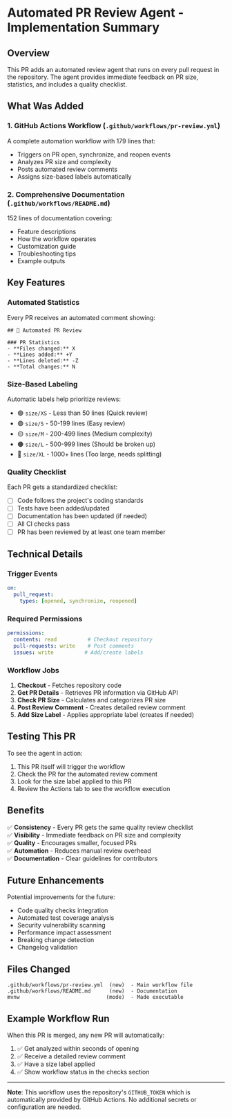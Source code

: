 # Automated PR Review Agent - Implementation Summary

## Overview
This PR adds an automated review agent that runs on every pull request in the repository. The agent provides immediate feedback on PR size, statistics, and includes a quality checklist.

## What Was Added

### 1. GitHub Actions Workflow (`.github/workflows/pr-review.yml`)
A complete automation workflow with 179 lines that:
- Triggers on PR open, synchronize, and reopen events
- Analyzes PR size and complexity
- Posts automated review comments
- Assigns size-based labels automatically

### 2. Comprehensive Documentation (`.github/workflows/README.md`)
152 lines of documentation covering:
- Feature descriptions
- How the workflow operates
- Customization guide
- Troubleshooting tips
- Example outputs

## Key Features

### Automated Statistics
Every PR receives an automated comment showing:
```
## 🤖 Automated PR Review

### PR Statistics
- **Files changed:** X
- **Lines added:** +Y
- **Lines deleted:** -Z
- **Total changes:** N
```

### Size-Based Labeling
Automatic labels help prioritize reviews:
- 🟢 `size/XS` - Less than 50 lines (Quick review)
- 🟢 `size/S` - 50-199 lines (Easy review)
- 🟡 `size/M` - 200-499 lines (Medium complexity)
- 🟠 `size/L` - 500-999 lines (Should be broken up)
- 🔴 `size/XL` - 1000+ lines (Too large, needs splitting)

### Quality Checklist
Each PR gets a standardized checklist:
- [ ] Code follows the project's coding standards
- [ ] Tests have been added/updated
- [ ] Documentation has been updated (if needed)
- [ ] All CI checks pass
- [ ] PR has been reviewed by at least one team member

## Technical Details

### Trigger Events
```yaml
on:
  pull_request:
    types: [opened, synchronize, reopened]
```

### Required Permissions
```yaml
permissions:
  contents: read          # Checkout repository
  pull-requests: write    # Post comments
  issues: write          # Add/create labels
```

### Workflow Jobs
1. **Checkout** - Fetches repository code
2. **Get PR Details** - Retrieves PR information via GitHub API
3. **Check PR Size** - Calculates and categorizes PR size
4. **Post Review Comment** - Creates detailed review comment
5. **Add Size Label** - Applies appropriate label (creates if needed)

## Testing This PR

To see the agent in action:
1. This PR itself will trigger the workflow
2. Check the PR for the automated review comment
3. Look for the size label applied to this PR
4. Review the Actions tab to see the workflow execution

## Benefits

✅ **Consistency** - Every PR gets the same quality review checklist  
✅ **Visibility** - Immediate feedback on PR size and complexity  
✅ **Quality** - Encourages smaller, focused PRs  
✅ **Automation** - Reduces manual review overhead  
✅ **Documentation** - Clear guidelines for contributors  

## Future Enhancements

Potential improvements for the future:
- Code quality checks integration
- Automated test coverage analysis
- Security vulnerability scanning
- Performance impact assessment
- Breaking change detection
- Changelog validation

## Files Changed
```
.github/workflows/pr-review.yml  (new)  - Main workflow file
.github/workflows/README.md      (new)  - Documentation
mvnw                            (mode)  - Made executable
```

## Example Workflow Run

When this PR is merged, any new PR will automatically:
1. ✅ Get analyzed within seconds of opening
2. ✅ Receive a detailed review comment
3. ✅ Have a size label applied
4. ✅ Show workflow status in the checks section

---

**Note**: This workflow uses the repository's `GITHUB_TOKEN` which is automatically provided by GitHub Actions. No additional secrets or configuration are needed.
